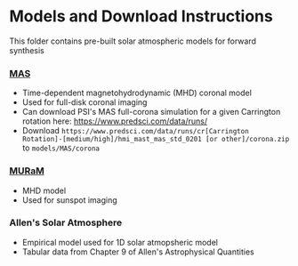 # Models and Download Instructions

This folder contains pre-built solar atmospheric models for forward synthesis

### [MAS](https://www.predsci.com/mas/)
- Time-dependent magnetohydrodynamic (MHD) coronal model
- Used for full-disk coronal imaging
- Can download PSI's MAS full-corona simulation for a given Carrington rotation here: https://www.predsci.com/data/runs/
- Download `https://www.predsci.com/data/runs/cr[Carrington Rotation]-[medium/high]/hmi_mast_mas_std_0201 [or other]/corona.zip` to `models/MAS/corona`

### [MURaM](https://www2.mps.mpg.de/projects/solar-mhd/muram_site/)
- MHD model
- Used for sunspot imaging

### Allen's Solar Atmosphere
- Empirical model used for 1D solar atmopsheric model
- Tabular data from Chapter 9 of Allen's Astrophysical Quantities